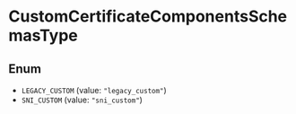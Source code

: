 # CustomCertificateComponentsSchemasType

## Enum

* `LEGACY_CUSTOM` (value: `"legacy_custom"`)
* `SNI_CUSTOM` (value: `"sni_custom"`)
